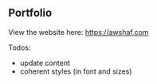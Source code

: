 ## Portfolio

View the website here: https://awshaf.com


Todos:
-   update content
-   coherent styles (in font and sizes)
